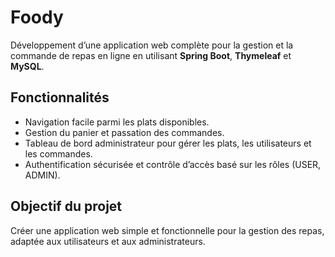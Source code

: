 # Foody

Développement d’une application web complète pour la gestion et la commande de repas en ligne en utilisant **Spring Boot**, **Thymeleaf** et **MySQL**.

## Fonctionnalités

- Navigation facile parmi les plats disponibles.
- Gestion du panier et passation des commandes.
- Tableau de bord administrateur pour gérer les plats, les utilisateurs et les commandes.
- Authentification sécurisée et contrôle d’accès basé sur les rôles (USER, ADMIN).

## Objectif du projet

Créer une application web simple et fonctionnelle pour la gestion des repas, adaptée aux utilisateurs et aux administrateurs.
